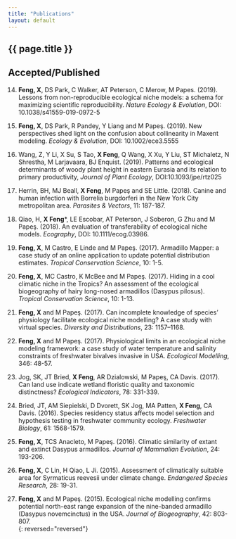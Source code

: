```yaml
---
title: "Publications"
layout: default
---
```

## {{ page.title }}  

## Accepted/Published  
14. **Feng, X**, DS Park, C Walker, AT Peterson, C Merow, M Papes. (2019). Lessons from non-reproducible ecological niche models: a schema for maximizing scientific reproducibility. _Nature Ecology & Evolution_, DOI: 10.1038/s41559-019-0972-5  

13. **Feng, X**, DS Park, R Pandey, Y Liang and M Papeş. (2019). New perspectives shed light on the confusion about collinearity in Maxent modeling. _Ecology & Evolution_, DOI: 10.1002/ece3.5555  

12. Wang, Z, Y Li, X Su, S Tao, **X Feng**, Q Wang, X Xu, Y Liu, ST Michaletz, N Shrestha, M Larjavaara, BJ Enquist. (2019). Patterns and ecological determinants of woody plant height in eastern Eurasia and its relation to primary productivity, _Journal of Plant Ecology_, DOI:10.1093/jpe/rtz025  

11. Herrin, BH, MJ Beall, **X Feng**, M Papeş and SE Little. (2018). Canine and human infection with Borrelia burgdorferi in the New York City metropolitan area. _Parasites & Vectors_, 11: 187-187.  

10. Qiao, H, **X Feng***, LE Escobar, AT Peterson, J Soberon, G Zhu and M Papeş. (2018). An evaluation of transferability of ecological niche models. _Ecography_, DOI: 10.1111/ecog.03986.  

9. **Feng, X**, M Castro, E Linde and M Papeş. (2017). Armadillo Mapper: a case study of an online application to update potential distribution estimates. _Tropical Conservation Science_, 10: 1-5.  

8. **Feng, X**, MC Castro, K McBee and M Papeş. (2017). Hiding in a cool climatic niche in the Tropics? An assessment of the ecological biogeography of hairy long-nosed armadillos (Dasypus pilosus). _Tropical Conservation Science_, 10: 1-13.  

7. **Feng, X** and M Papeş. (2017). Can incomplete knowledge of species’ physiology facilitate ecological niche modelling? A case study with virtual species. _Diversity and Distributions_, 23: 1157–1168.  

6. **Feng, X** and M Papeş. (2017). Physiological limits in an ecological niche modeling framework: a case study of water temperature and salinity constraints of freshwater bivalves invasive in USA. _Ecological Modelling_, 346: 48-57.  

5. Jog, SK, JT Bried, **X Feng**, AR Dzialowski, M Papeş, CA Davis. (2017). Can land use indicate wetland floristic quality and taxonomic distinctness? _Ecological Indicators_, 78: 331-339.  

4. Bried, JT, AM Siepielski, D Dvorett, SK Jog, MA Patten, **X Feng**, CA Davis. (2016). Species residency status affects model selection and hypothesis testing in freshwater community ecology. _Freshwater Biology_, 61: 1568-1579.  

3. **Feng, X**, TCS Anacleto, M Papeş. (2016). Climatic similarity of extant and extinct Dasypus armadillos. _Journal of Mammalian Evolution_, 24: 193-206.  

2. **Feng, X**, C Lin, H Qiao, L Ji. (2015). Assessment of climatically suitable area for Syrmaticus reevesii under climate change. _Endangered Species Research_, 28: 19-31.  

1. **Feng, X** and M Papeş. (2015). Ecological niche modelling confirms potential north-east range expansion of the nine-banded armadillo (Dasypus novemcinctus) in the USA. _Journal of Biogeography_, 42: 803-807.  
{: reversed="reversed"}


